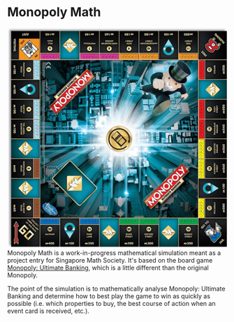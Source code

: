 # Monopoly Math
![Monopoly: Ultimate Banking board](monopoly-board.jpg)
Monopoly Math is a work-in-progress mathematical simulation meant as a project entry for Singapore Math Society. It's based on the board game [Monopoly: Ultimate Banking](https://www.ultraboardgames.com/monopoly/ultimate-banking-game-rules.php), which is a little different than the original Monopoly. 

The point of the simulation is to mathematically analyse Monopoly: Ultimate Banking and determine how to best play the game to win as quickly as possible (i.e. which properties to buy, the best course of action when an event card is received, etc.).